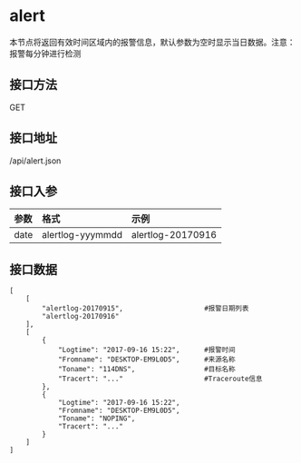 # alert

本节点将返回有效时间区域内的报警信息，默认参数为空时显示当日数据。注意：报警每分钟进行检测

## 接口方法

GET

## 接口地址

/api/alert.json

## 接口入参

| **参数** | **格式** | **示例** |
| :--- | :--- | :--- |
| date | alertlog-yyymmdd | alertlog-20170916 |

## 接口数据

```text
[
    [
        "alertlog-20170915",                    #报警日期列表
        "alertlog-20170916"
    ],
    [
        {
            "Logtime": "2017-09-16 15:22",      #报警时间
            "Fromname": "DESKTOP-EM9L0D5",      #来源名称
            "Toname": "114DNS",                 #目标名称
            "Tracert": "..."                    #Traceroute信息
        },
        {
            "Logtime": "2017-09-16 15:22",
            "Fromname": "DESKTOP-EM9L0D5",
            "Toname": "NOPING",
            "Tracert": "..."
        }
    ]
]
```

